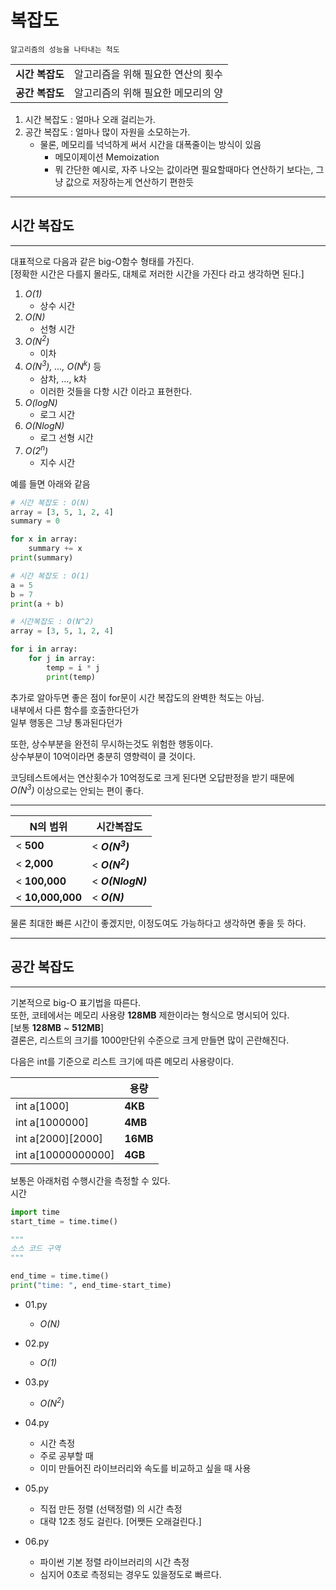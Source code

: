 # 복잡도

`알고리즘의 성능을 나타내는 척도`

|                 |                                    |
| --------------: | :--------------------------------- |
| **시간 복잡도** | 알고리즘을 위해 필요한 연산의 횟수 |
| **공간 복잡도** | 알고리즘의 위해 필요한 메모리의 양 |

1. 시간 복잡도 : 얼마나 오래 걸리는가.
2. 공간 복잡도 : 얼마나 많이 자원을 소모하는가.
    - 물론, 메모리를 넉넉하게 써서 시간을 대폭줄이는 방식이 있음
        - 메모이제이션 Memoization
        - 뭐 간단한 예시로, 자주 나오는 값이라면 필요할때마다 연산하기 보다는, 그냥 값으로 저장하는게 연산하기 편한듯

<hr>

## 시간 복잡도

<hr>

대표적으로 다음과 같은 big-O함수 형태를 가진다.
<br>[정확한 시간은 다를지 몰라도, 대체로 저러한 시간을 가진다 라고 생각하면 된다.]

1. _O(1)_
    - 상수 시간
2. _O(N)_
    - 선형 시간
3. _O(N<sup>2</sup>)_
    - 이차
4. _O(N<sup>3</sup>), ..., O(N<sup>k</sup>)_ 등
    - 삼차, ..., k차
    - 이러한 것들을 다항 시간 이라고 표현한다.
5. _O(logN)_
    - 로그 시간
6. _O(NlogN)_
    - 로그 선형 시간
7. _O(2<sup>n</sup>)_
    - 지수 시간

예를 들면 아래와 같음

```python
# 시간 복잡도 : O(N)
array = [3, 5, 1, 2, 4]
summary = 0

for x in array:
    summary += x
print(summary)
```

```python
# 시간 복잡도 : O(1)
a = 5
b = 7
print(a + b)
```

```python
# 시간복잡도 : O(N^2)
array = [3, 5, 1, 2, 4]

for i in array:
    for j in array:
        temp = i * j
        print(temp)
```

추가로 알아두면 좋은 점이 for문이 시간 복잡도의 완벽한 척도는 아님.
<br>내부에서 다른 함수를 호출한다던가
<br>일부 행동은 그냥 통과된다던가

또한, 상수부분을 완전히 무시하는것도 위험한 행동이다.
<br>상수부분이 10억이라면 충분히 영향력이 클 것이다.

코딩테스트에서는 연산횟수가 10억정도로 크게 된다면 오답판정을 받기 때문에
<br>_O(N<sup>3</sup>)_ 이상으로는 안되는 편이 좋다.

<hr>

| N의 범위          | 시간복잡도                |
| ----------------- | ------------------------- |
| \< **500**        | \< **_O(N<sup>3</sup>)_** |
| \< **2,000**      | \< **_O(N<sup>2</sup>)_** |
| \< **100,000**    | \< **_O(NlogN)_**         |
| \< **10,000,000** | \< **_O(N)_**             |

물론 최대한 빠른 시간이 좋겠지만, 이정도여도 가능하다고 생각하면 좋을 듯 하다.

<hr>

## 공간 복잡도

<hr>

기본적으로 big-O 표기법을 따른다.
<br>또한, 코테에서는 메모리 사용량 **128MB** 제한이라는 형식으로 명시되어 있다.
<br>[보통 **128MB** ~ **512MB**]
<br>결론은, 리스트의 크기를 1000만단위 수준으로 크게 만들면 많이 곤란해진다.

다음은 int를 기준으로 리스트 크기에 따른 메모리 사용량이다.

|                    | 용량     |
| ------------------ | -------- |
| int a[1000]        | **4KB**  |
| int a[1000000]     | **4MB**  |
| int a[2000][2000]  | **16MB** |
| int a[10000000000] | **4GB**  |

보통은 아래처럼 수행시간을 측정할 수 있다.
<br>시간

```python
import time
start_time = time.time()

"""
소스 코드 구역
"""

end_time = time.time()
print("time: ", end_time-start_time)
```

-   01.py

    -   _O(N)_

-   02.py

    -   _O(1)_

-   03.py

    -   _O(N<sup>2</sup>)_

-   04.py

    -   시간 측정
    -   주로 공부할 때
    -   이미 만들어진 라이브러리와 속도를 비교하고 싶을 때 사용

-   05.py

    -   직접 만든 정렬 (선택정렬) 의 시간 측정
    -   대략 12초 정도 걸린다. [어쨋든 오래걸린다.]

-   06.py
    -   파이썬 기본 정렬 라이브러리의 시간 측정
    -   심지어 0초로 측정되는 경우도 있을정도로 빠르다.
